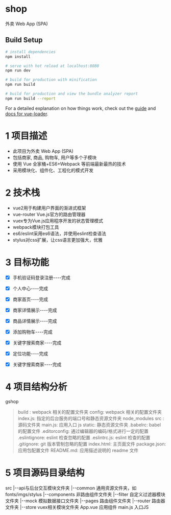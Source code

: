# shop

外卖 Web App (SPA)

## Build Setup

``` bash
# install dependencies
npm install

# serve with hot reload at localhost:8080
npm run dev

# build for production with minification
npm run build

# build for production and view the bundle analyzer report
npm run build --report
```

For a detailed explanation on how things work, check out the [guide](http://vuejs-templates.github.io/webpack/) and [docs for vue-loader](http://vuejs.github.io/vue-loader).

# 1 项目描述
- 此项目为外卖 Web App (SPA) 
- 包括商家, 商品, 购物车, 用户等多个子模块 
- 使用 Vue 全家桶+ES6+Webpack 等前端最新最热的技术
- 采用模块化、组件化、工程化的模式开发
# 2 技术栈
- vue2用于构建用户界面的渐进式框架
- vue-router Vue.js官方的路由管理器
- vuex专为Vue.js应用程序开发的状态管理模式
- webpack模块打包工具
- es6/eslint采用es6语法，并使用eslint检查语法
- stylus对css扩展，让css语言更加强大，优雅

# 3 目标功能
  - [x] 手机验证码登录注册----完成
  - [x] 个人中心----完成
  - [x] 商家首页----完成
  - [x] 商家详情展示----完成
  - [x] 商品详情展示----完成
  - [x] 添加购物车----完成
  - [x] 关键字搜索商家----完成
  - [x] 定位功能----完成
  - [x] 关键字搜索商家----完成
 

# 4 项目结构分析
gshop
> build : webpack 相关的配置文件夹
> config: webpack 相关的配置文件夹
> index.js: 指定的后台服务的端口号和静态资源文件夹
> node_modules
> src : 源码文件夹
> main.js: 应用入口 js
> static: 静态资源文件夹
> .babelrc: babel 的配置文件
> .editorconfig: 通过编辑器的编码/格式进行一定的配置
> .eslintignore: eslint 检查忽略的配置
> .eslintrc.js: eslint 检查的配置
> .gitignore: git 版本管制忽略的配置
> index.html: 主页面文件
> package.json: 应用包配置文件
> README.md: 应用描述说明的 readme 文件



# 5 项目源码目录结构

src
|--api与后台交互模块文件夹
|--common 通用资源文件夹，如fonts/imgs/stylus
|--components 非路由组件文件夹
|--filter 自定义过滤器模块文件夹
|--mock 模拟数据接口文件夹
|--pages 路由组件文件夹
|--router 路由器文件夹
|--store vuex相关模块文件夹
     App.vue 应用组件
     main.js 入口JS
